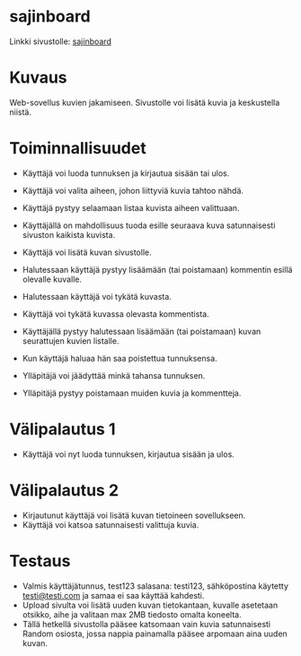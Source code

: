 # sajinboard
Linkki sivustolle: [sajinboard](https://sajinboard.herokuapp.com/ "sajinboard")
# Kuvaus
Web-sovellus kuvien jakamiseen. Sivustolle voi lisätä kuvia ja keskustella niistä.

# Toiminnallisuudet

- Käyttäjä voi luoda tunnuksen ja kirjautua sisään tai ulos.
- Käyttäjä voi valita aiheen, johon liittyviä kuvia tahtoo nähdä.
- Käyttäjä pystyy selaamaan listaa kuvista aiheen valittuaan.
- Käyttäjällä on mahdollisuus tuoda esille seuraava kuva satunnaisesti sivuston kaikista kuvista.
- Käyttäjä voi lisätä kuvan sivustolle.
- Halutessaan käyttäjä pystyy lisäämään (tai poistamaan) kommentin esillä olevalle kuvalle.
- Halutessaan käyttäjä voi tykätä kuvasta.
- Käyttäjä voi tykätä kuvassa olevasta kommentista.
- Käyttäjällä pystyy halutessaan lisäämään (tai poistamaan) kuvan seurattujen kuvien listalle.
- Kun käyttäjä haluaa hän saa poistettua tunnuksensa.

- Ylläpitäjä voi jäädyttää minkä tahansa tunnuksen.
- Ylläpitäjä pystyy poistamaan muiden kuvia ja kommentteja.

# Välipalautus 1
- Käyttäjä voi nyt luoda tunnuksen, kirjautua sisään ja ulos.

# Välipalautus 2
- Kirjautunut käyttäjä voi lisätä kuvan tietoineen sovellukseen.
- Käyttäjä voi katsoa satunnaisesti valittuja kuvia.

# Testaus

- Valmis käyttäjätunnus, test123 salasana: testi123, sähköpostina käytetty testi@testi.com ja samaa ei saa käyttää kahdesti.
- Upload sivulta voi lisätä uuden kuvan tietokantaan, kuvalle asetetaan otsikko, aihe ja valitaan max 2MB tiedosto omalta koneelta.
- Tällä hetkellä sivustolla pääsee katsomaan vain kuvia satunnaisesti Random osiosta, jossa nappia painamalla pääsee arpomaan aina uuden kuvan.
